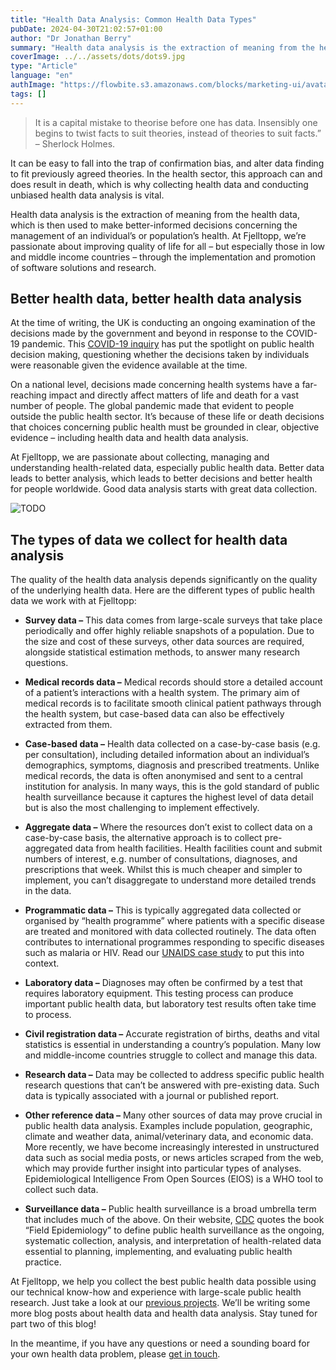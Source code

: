 ```yaml
---
title: "Health Data Analysis: Common Health Data Types"
pubDate: 2024-04-30T21:02:57+01:00
author: "Dr Jonathan Berry"
summary: "Health data analysis is the extraction of meaning from the health data, which is then used to make better-informed decisions concerning the management of an individual’s or population’s health.\_"
coverImage: ../../assets/dots/dots9.jpg
type: "Article"
language: "en"
authImage: "https://flowbite.s3.amazonaws.com/blocks/marketing-ui/avatars/bonnie-green.png"
tags: []
---
```


> It is a capital mistake to theorise before one has data. Insensibly one begins to twist facts to suit theories, instead of theories to suit facts.” – Sherlock Holmes.

It can be easy to fall into the trap of confirmation bias, and alter data finding to fit previously agreed theories. In the health sector, this approach can and does result in death, which is why collecting health data and conducting unbiased health data analysis is vital.

Health data analysis is the extraction of meaning from the health data, which is then used to make better-informed decisions concerning the management of an individual’s or population’s health. At Fjelltopp, we’re passionate about improving quality of life for all – but especially those in low and middle income countries – through the implementation and promotion of software solutions and research.

## Better health data, better health data analysis

At the time of writing, the UK is conducting an ongoing examination of the decisions made by the government and beyond in response to the COVID-19 pandemic. This [COVID-19 inquiry](https://covid19.public-inquiry.uk/) has put the spotlight on public health decision making, questioning whether the decisions taken by individuals were reasonable given the evidence available at the time.

On a national level, decisions made concerning health systems have a far-reaching impact and directly affect matters of life and death for a vast number of people. The global pandemic made that evident to people outside the public health sector. It’s because of these life or death decisions that choices concerning public health must be grounded in clear, objective evidence – including health data and health data analysis.

At Fjelltopp, we are passionate about collecting, managing and understanding health-related data, especially public health data. Better data leads to better analysis, which leads to better decisions and better health for people worldwide. Good data analysis starts with great data collection.

<Image class="place-self-start w-full pb-5 pr-5" src="/fjelltopp-astro/src/assets/product/fjelltopp-mock-up-3.jpg" alt="TODO"/>

## The types of data we collect for health data analysis

The quality of the health data analysis depends significantly on the quality of the underlying health data. Here are the different types of public health data we work with at Fjelltopp:

- **Survey data –** This data comes from large-scale surveys that take place periodically and offer highly reliable snapshots of a population. Due to the size and cost of these surveys, other data sources are required, alongside statistical estimation methods, to answer many research questions.

- **Medical records data –** Medical records should store a detailed account of a patient’s interactions with a health system. The primary aim of medical records is to facilitate smooth clinical patient pathways through the health system, but case-based data can also be effectively extracted from them.

- **Case-based data –** Health data collected on a case-by-case basis (e.g. per consultation), including detailed information about an individual’s demographics, symptoms, diagnosis and prescribed treatments. Unlike medical records, the data is often anonymised and sent to a central institution for analysis. In many ways, this is the gold standard of public health surveillance because it captures the highest level of data detail but is also the most challenging to implement effectively.

- **Aggregate data –** Where the resources don’t exist to collect data on a case-by-case basis, the alternative approach is to collect pre-aggregated data from health facilities. Health facilities count and submit numbers of interest, e.g. number of consultations, diagnoses, and prescriptions that week. Whilst this is much cheaper and simpler to implement, you can’t disaggregate to understand more detailed trends in the data.

- **Programmatic data –** This is typically aggregated data collected or organised by “health programme” where patients with a specific disease are treated and monitored with data collected routinely. The data often contributes to international programmes responding to specific diseases such as malaria or HIV. Read our [UNAIDS case study](https://www.fjelltopp.org/project/document-management-system-for-the-department-of-hiv-and-aids-malawi-moh/) to put this into context.

- **Laboratory data –** Diagnoses may often be confirmed by a test that requires laboratory equipment. This testing process can produce important public health data, but laboratory test results often take time to process.

- **Civil registration data –** Accurate registration of births, deaths and vital statistics is essential in understanding a country’s population. Many low and middle-income countries struggle to collect and manage this data.

- **Research data –** Data may be collected to address specific public health research questions that can’t be answered with pre-existing data. Such data is typically associated with a journal or published report.

- **Other reference data –** Many other sources of data may prove crucial in public health data analysis. Examples include population, geographic, climate and weather data, animal/veterinary data, and economic data. More recently, we have become increasingly interested in unstructured data such as social media posts, or news articles scraped from the web, which may provide further insight into particular types of analyses. Epidemiological Intelligence From Open Sources (EIOS) is a WHO tool to collect such data.

- **Surveillance data –** Public health surveillance is a broad umbrella term that includes much of the above. On their website, [CDC](https://www.cdc.gov/) quotes the book “Field Epidemiology” to define public health surveillance as the ongoing, systematic collection, analysis, and interpretation of health-related data essential to planning, implementing, and evaluating public health practice.

At Fjelltopp, we help you collect the best public health data possible using our technical know-how and experience with large-scale public health research. Just take a look at our [previous projects](https://www.fjelltopp.org/). We’ll be writing some more blog posts about health data and health data analysis. Stay tuned for part two of this blog!

In the meantime, if you have any questions or need a sounding board for your own health data problem, please [get in touch](https://www.fjelltopp.org/contact/).
